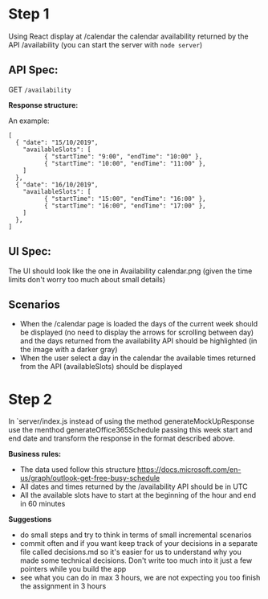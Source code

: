 # Step 1

Using React display at /calendar the calendar availability returned by the API /availability (you can start the server with `node server`)

## API Spec:

GET `/availability`

**Response structure:**

An example:

```
[
  { "date": "15/10/2019",
    "availableSlots": [
          { "startTime": "9:00", "endTime": "10:00" },
          { "startTime": "10:00", "endTime": "11:00" },
    ]
  },
  { "date": "16/10/2019",
    "availableSlots": [
          { "startTime": "15:00", "endTime": "16:00" },
          { "startTime": "16:00", "endTime": "17:00" },
    ]
  },
]
```

## UI Spec:

The UI should look like the one in Availability calendar.png (given the time limits don't worry too much about small details)

## Scenarios

- When the /calendar page is loaded the days of the current week should be displayed (no need to display the arrows for scrolling between day) and the days returned from the availability API should be highlighted (in the image with a darker gray)
- When the user select a day in the calendar the available times returned from the API (availableSlots) should be displayed

# Step 2

In `server/index.js instead of using the method generateMockUpResponse use the menthod generateOffice365Schedule passing this week start and end date and transform the response in the format described above.

**Business rules:**

- The data used follow this structure https://docs.microsoft.com/en-us/graph/outlook-get-free-busy-schedule
- All dates and times returned by the /availability API should be in UTC
- All the available slots have to start at the beginning of the hour and end in 60 minutes

**Suggestions**

- do small steps and try to think in terms of small incremental scenarios
- commit often and if you want keep track of your decisions in a separate file called decisions.md so it's easier for us to understand why you made some technical decisions. Don't write too much into it just a few pointers while you build the app
- see what you can do in max 3 hours, we are not expecting you too finish the assignment in 3 hours
